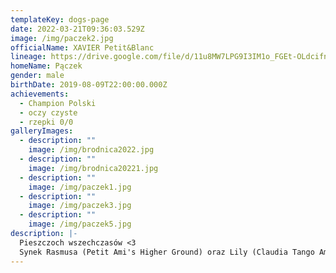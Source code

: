 ```yaml
---
templateKey: dogs-page
date: 2022-03-21T09:36:03.529Z
image: /img/paczek2.jpg
officialName: XAVIER Petit&Blanc
lineage: https://drive.google.com/file/d/11u8MW7LPG9I3IM1o_FGEt-OLdcifnBvQ/view?usp=sharing
homeName: Pączek
gender: male
birthDate: 2019-08-09T22:00:00.000Z
achievements:
  - Champion Polski
  - oczy czyste
  - rzepki 0/0
galleryImages:
  - description: ""
    image: /img/brodnica2022.jpg
  - description: ""
    image: /img/brodnica20221.jpg
  - description: ""
    image: /img/paczek1.jpg
  - description: ""
    image: /img/paczek3.jpg
  - description: ""
    image: /img/paczek5.jpg
description: |-
  Pieszczoch wszechczasów <3
  Synek Rasmusa (Petit Ami's Higher Ground) oraz Lily (Claudia Tango Amore).
---
```

